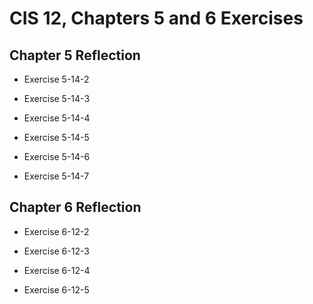 # CIS 12, Chapters 5 and 6 Exercises

<h2>Chapter 5 Reflection</h2>

- Exercise 5-14-2

- Exercise 5-14-3

- Exercise 5-14-4

- Exercise 5-14-5

- Exercise 5-14-6

- Exercise 5-14-7


<h2>Chapter 6 Reflection</h2>

- Exercise 6-12-2

- Exercise 6-12-3

- Exercise 6-12-4

- Exercise 6-12-5
